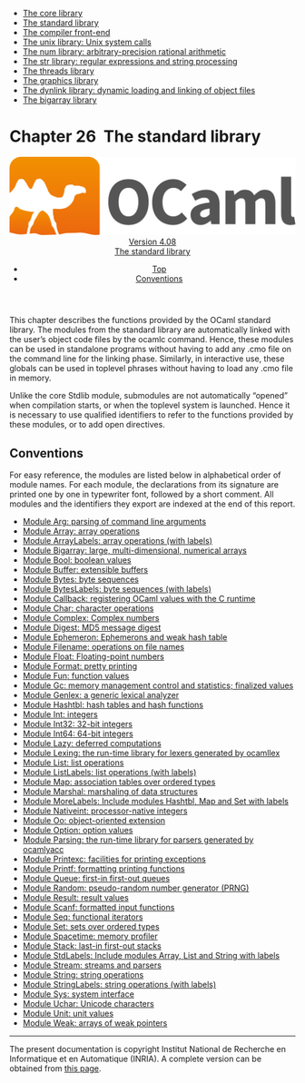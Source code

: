 <!-- ((! set title Manual !)) ((! set documentation !)) ((! set manual !)) ((! set nobreadcrumb !)) -->
<div class="manual content"><ul class="part_menu"><li><a href="core.html">The core library</a></li><li class="active"><a href="stdlib.html">The standard library</a></li><li><a href="parsing.html">The compiler front-end</a></li><li><a href="libunix.html">The unix library: Unix system calls</a></li><li><a href="libnum.html">The num library: arbitrary-precision rational arithmetic</a></li><li><a href="libstr.html">The str library: regular expressions and string processing</a></li><li><a href="libthreads.html">The threads library</a></li><li><a href="libgraph.html">The graphics library</a></li><li><a href="libdynlink.html">The dynlink library: dynamic loading and linking of object files</a></li><li><a href="libbigarray.html">The bigarray library</a></li></ul>




<h1 class="chapter" id="sec562"><span>Chapter 26</span>&nbsp;&nbsp;The standard library</h1>
<header><nav class="toc brand"><a class="brand" href="https://ocaml.org/"><img src="colour-logo-gray.svg" class="svg" alt="OCaml"></a></nav><nav class="toc"><div class="toc_version"><a href="/docs" id="version-select">Version 4.08</a></div><div class="toc_title"><a href="#">The standard library</a></div><ul><li class="top"><a href="#">Top</a></li>
<li><a href="#sec563">Conventions</a>
</li></ul></nav></header>
<p> <a id="c:stdlib"></a></p><p>This chapter describes the functions provided by the OCaml
standard library. The modules from the standard library are
automatically linked with the user’s object code files by the <span class="c003">ocamlc</span>
command. Hence, these modules can be used in standalone programs without
having to add any <span class="c003">.cmo</span> file on the command line for the linking
phase. Similarly, in interactive use, these globals can be used in
toplevel phrases without having to load any <span class="c003">.cmo</span> file in memory.</p><p>Unlike the core <span class="c003">Stdlib</span> module, submodules are not automatically
“opened” when compilation starts, or when the toplevel system is launched.
Hence it is necessary to use qualified identifiers to refer to the functions
provided by these modules, or to add <span class="c003">open</span> directives.</p><p><a id="stdlib:top"></a></p><h2 class="section" id="sec563">Conventions</h2>
<p>For easy reference, the modules are listed below in alphabetical order
of module names.
For each module, the declarations from its signature are printed
one by one in typewriter font, followed by a short comment.
All modules and the identifiers they export are indexed at the end of
this report.</p><ul class="ftoc2"><li class="li-links">
<a href="../../api/4.08/Arg.html">Module <span class="c003">Arg</span>: parsing of command line arguments</a>
</li><li class="li-links"><a href="../../api/4.08/Array.html">Module <span class="c003">Array</span>: array operations</a>
</li><li class="li-links"><a href="../../api/4.08/ArrayLabels.html">Module <span class="c003">ArrayLabels</span>: array operations (with labels)</a>
</li><li class="li-links"><a href="../../api/4.08/Bigarray.html">Module <span class="c003">Bigarray</span>: large, multi-dimensional, numerical arrays</a>
</li><li class="li-links"><a href="../../api/4.08/Bool.html">Module <span class="c003">Bool</span>: boolean values</a>
</li><li class="li-links"><a href="../../api/4.08/Buffer.html">Module <span class="c003">Buffer</span>: extensible buffers</a>
</li><li class="li-links"><a href="../../api/4.08/Bytes.html">Module <span class="c003">Bytes</span>: byte sequences</a>
</li><li class="li-links"><a href="../../api/4.08/BytesLabels.html">Module <span class="c003">BytesLabels</span>: byte sequences (with labels)</a>
</li><li class="li-links"><a href="../../api/4.08/Callback.html">Module <span class="c003">Callback</span>: registering OCaml values with the C runtime</a>
</li><li class="li-links"><a href="../../api/4.08/Char.html">Module <span class="c003">Char</span>: character operations</a>
</li><li class="li-links"><a href="../../api/4.08/Complex.html">Module <span class="c003">Complex</span>: Complex numbers</a>
</li><li class="li-links"><a href="../../api/4.08/Digest.html">Module <span class="c003">Digest</span>: MD5 message digest</a>
</li><li class="li-links"><a href="../../api/4.08/Ephemeron.html">Module <span class="c003">Ephemeron</span>: Ephemerons and weak hash table</a>
</li><li class="li-links"><a href="../../api/4.08/Filename.html">Module <span class="c003">Filename</span>: operations on file names</a>
</li><li class="li-links"><a href="../../api/4.08/Float.html">Module <span class="c003">Float</span>: Floating-point numbers</a>
</li><li class="li-links"><a href="../../api/4.08/Format.html">Module <span class="c003">Format</span>: pretty printing</a>
</li><li class="li-links"><a href="../../api/4.08/Fun.html">Module <span class="c003">Fun</span>: function values</a>
</li><li class="li-links"><a href="../../api/4.08/Gc.html">Module <span class="c003">Gc</span>: memory management control and statistics; finalized values</a>
</li><li class="li-links"><a href="../../api/4.08/Genlex.html">Module <span class="c003">Genlex</span>: a generic lexical analyzer</a>
</li><li class="li-links"><a href="../../api/4.08/Hashtbl.html">Module <span class="c003">Hashtbl</span>: hash tables and hash functions</a>
</li><li class="li-links"><a href="../../api/4.08/Int.html">Module <span class="c003">Int</span>: integers</a>
</li><li class="li-links"><a href="../../api/4.08/Int32.html">Module <span class="c003">Int32</span>: 32-bit integers</a>
</li><li class="li-links"><a href="../../api/4.08/Int64.html">Module <span class="c003">Int64</span>: 64-bit integers</a>
</li><li class="li-links"><a href="../../api/4.08/Lazy.html">Module <span class="c003">Lazy</span>: deferred computations</a>
</li><li class="li-links"><a href="../../api/4.08/Lexing.html">Module <span class="c003">Lexing</span>: the run-time library for lexers generated by <span class="c003">ocamllex</span></a>
</li><li class="li-links"><a href="../../api/4.08/List.html">Module <span class="c003">List</span>: list operations</a>
</li><li class="li-links"><a href="../../api/4.08/ListLabels.html">Module <span class="c003">ListLabels</span>: list operations (with labels)</a>
</li><li class="li-links"><a href="../../api/4.08/Map.html">Module <span class="c003">Map</span>: association tables over ordered types</a>
</li><li class="li-links"><a href="../../api/4.08/Marshal.html">Module <span class="c003">Marshal</span>: marshaling of data structures</a>
</li><li class="li-links"><a href="../../api/4.08/MoreLabels.html">Module <span class="c003">MoreLabels</span>: Include modules <span class="c003">Hashtbl</span>, <span class="c003">Map</span> and <span class="c003">Set</span> with labels</a>
</li><li class="li-links"><a href="../../api/4.08/Nativeint.html">Module <span class="c003">Nativeint</span>: processor-native integers</a>
</li><li class="li-links"><a href="../../api/4.08/Oo.html">Module <span class="c003">Oo</span>: object-oriented extension</a>
</li><li class="li-links"><a href="../../api/4.08/Option.html">Module <span class="c003">Option</span>: option values</a>
</li><li class="li-links"><a href="../../api/4.08/Parsing.html">Module <span class="c003">Parsing</span>: the run-time library for parsers generated by <span class="c003">ocamlyacc</span></a>
</li><li class="li-links"><a href="../../api/4.08/Printexc.html">Module <span class="c003">Printexc</span>: facilities for printing exceptions</a>
</li><li class="li-links"><a href="../../api/4.08/Printf.html">Module <span class="c003">Printf</span>: formatting printing functions</a>
</li><li class="li-links"><a href="../../api/4.08/Queue.html">Module <span class="c003">Queue</span>: first-in first-out queues</a>
</li><li class="li-links"><a href="../../api/4.08/Random.html">Module <span class="c003">Random</span>: pseudo-random number generator (PRNG)</a>
</li><li class="li-links"><a href="../../api/4.08/Result.html">Module <span class="c003">Result</span>: result values</a>
</li><li class="li-links"><a href="../../api/4.08/Scanf.html">Module <span class="c003">Scanf</span>: formatted input functions</a>
</li><li class="li-links"><a href="../../api/4.08/Seq.html">Module <span class="c003">Seq</span>: functional iterators</a>
</li><li class="li-links"><a href="../../api/4.08/Set.html">Module <span class="c003">Set</span>: sets over ordered types</a>
</li><li class="li-links"><a href="../../api/4.08/Spacetime.html">Module <span class="c003">Spacetime</span>: memory profiler</a>
</li><li class="li-links"><a href="../../api/4.08/Stack.html">Module <span class="c003">Stack</span>: last-in first-out stacks</a>
</li><li class="li-links"><a href="../../api/4.08/StdLabels.html">Module <span class="c003">StdLabels</span>: Include modules <span class="c003">Array</span>, <span class="c003">List</span> and <span class="c003">String</span> with labels</a>
</li><li class="li-links"><a href="../../api/4.08/Stream.html">Module <span class="c003">Stream</span>: streams and parsers</a>
</li><li class="li-links"><a href="../../api/4.08/String.html">Module <span class="c003">String</span>: string operations</a>
</li><li class="li-links"><a href="../../api/4.08/StringLabels.html">Module <span class="c003">StringLabels</span>: string operations (with labels)</a>
</li><li class="li-links"><a href="../../api/4.08/Sys.html">Module <span class="c003">Sys</span>: system interface</a>
</li><li class="li-links"><a href="../../api/4.08/Uchar.html">Module <span class="c003">Uchar</span>: Unicode characters</a>
</li><li class="li-links"><a href="../../api/4.08/Unit.html">Module <span class="c003">Unit</span>: unit values</a>
</li><li class="li-links"><a href="../../api/4.08/Weak.html">Module <span class="c003">Weak</span>: arrays of weak pointers</a>
</li></ul>
<hr>





<div class="copyright">The present documentation is copyright Institut National de Recherche en Informatique et en Automatique (INRIA). A complete version can be obtained from <a href="http://caml.inria.fr/pub/docs/manual-ocaml/">this page</a>.</div></div>